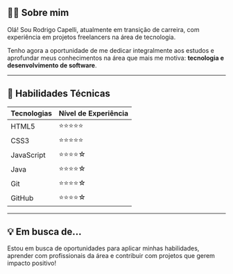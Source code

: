 ## 👨‍💻 Sobre mim

Olá! Sou Rodrigo Capelli, atualmente em transição de carreira, com experiência em projetos freelancers na área de tecnologia.

Tenho agora a oportunidade de me dedicar integralmente aos estudos e aprofundar meus conhecimentos na área que mais me motiva: **tecnologia e desenvolvimento de software**.

---

## 🚀 Habilidades Técnicas

| Tecnologias     | Nível de Experiência |
|-----------------|----------------------|
| HTML5           | ⭐⭐⭐⭐⭐         |
| CSS3            | ⭐⭐⭐⭐⭐         |
| JavaScript      | ⭐⭐⭐⭐☆          |
| Java            | ⭐⭐⭐⭐☆          |
| Git             | ⭐⭐⭐⭐☆          |
| GitHub          | ⭐⭐⭐⭐☆          |

---

## 💡 Em busca de...

Estou em busca de oportunidades para aplicar minhas habilidades, aprender com profissionais da área e contribuir com projetos que gerem impacto positivo!
